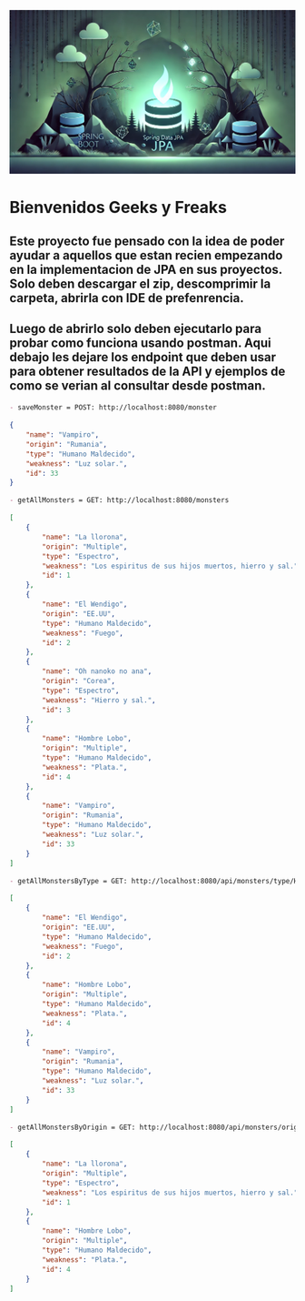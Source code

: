 ![SpringBoot](./src/main/resources/static/springBootAndSpringDataJpa.webp)

# Bienvenidos Geeks y Freaks

## Este proyecto fue pensado con la idea de poder ayudar a aquellos que estan recien empezando en la implementacion de JPA en sus proyectos. Solo deben descargar el zip, descomprimir la carpeta, abrirla con IDE de prefenrencia.
## Luego de abrirlo solo deben ejecutarlo para probar como funciona usando postman. Aqui debajo les dejare los endpoint que deben usar para obtener resultados de la API y ejemplos de como se verian al consultar desde postman.
````markdown
- saveMonster = POST: http://localhost:8080/monster
````
````JSON
{
    "name": "Vampiro",
    "origin": "Rumania",
    "type": "Humano Maldecido",
    "weakness": "Luz solar.",
    "id": 33
}
````
````markdown
- getAllMonsters = GET: http://localhost:8080/monsters
````
````JSON
[
    {
        "name": "La llorona",
        "origin": "Multiple",
        "type": "Espectro",
        "weakness": "Los espiritus de sus hijos muertos, hierro y sal.",
        "id": 1
    },
    {
        "name": "El Wendigo",
        "origin": "EE.UU",
        "type": "Humano Maldecido",
        "weakness": "Fuego",
        "id": 2
    },
    {
        "name": "Oh nanoko no ana",
        "origin": "Corea",
        "type": "Espectro",
        "weakness": "Hierro y sal.",
        "id": 3
    },
    {
        "name": "Hombre Lobo",
        "origin": "Multiple",
        "type": "Humano Maldecido",
        "weakness": "Plata.",
        "id": 4
    },
    {
        "name": "Vampiro",
        "origin": "Rumania",
        "type": "Humano Maldecido",
        "weakness": "Luz solar.",
        "id": 33
    }
]
````
````markdown
- getAllMonstersByType = GET: http://localhost:8080/api/monsters/type/Humano Maldecido
````
````JSON
[
    {
        "name": "El Wendigo",
        "origin": "EE.UU",
        "type": "Humano Maldecido",
        "weakness": "Fuego",
        "id": 2
    },
    {
        "name": "Hombre Lobo",
        "origin": "Multiple",
        "type": "Humano Maldecido",
        "weakness": "Plata.",
        "id": 4
    },
    {
        "name": "Vampiro",
        "origin": "Rumania",
        "type": "Humano Maldecido",
        "weakness": "Luz solar.",
        "id": 33
    }
]
````
````markdown
- getAllMonstersByOrigin = GET: http://localhost:8080/api/monsters/origin/Multiple
````
````JSON
[
    {
        "name": "La llorona",
        "origin": "Multiple",
        "type": "Espectro",
        "weakness": "Los espiritus de sus hijos muertos, hierro y sal.",
        "id": 1
    },
    {
        "name": "Hombre Lobo",
        "origin": "Multiple",
        "type": "Humano Maldecido",
        "weakness": "Plata.",
        "id": 4
    }
]
````